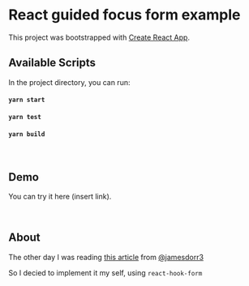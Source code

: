 # React guided focus form example

This project was bootstrapped with [Create React App](https://github.com/facebook/create-react-app).

## Available Scripts

In the project directory, you can run:

#### `yarn start`

#### `yarn test`

#### `yarn build`

<br>

## Demo

You can try it here (insert link).

<br>

## About

The other day I was reading [this article](https://medium.com/swlh/react-focus-c6ffd4aa42e5) from [@jamesdorr3](https://medium.com/@jamesdorr3)

So I decied to implement it my self, using `react-hook-form`
